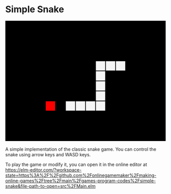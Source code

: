 # Simple Snake

![Simple Snake Game Screenshot](./../../guide/image/2021-01-04-simple-snake-screenshot.png)

A simple implementation of the classic snake game. You can control the snake using arrow keys and WASD keys.

To play the game or modify it, you can open it in the online editor at <https://elm-editor.com/?workspace-state=https%3A%2F%2Fgithub.com%2Fonlinegamemaker%2Fmaking-online-games%2Ftree%2Fmain%2Fgames-program-codes%2Fsimple-snake&file-path-to-open=src%2FMain.elm>
